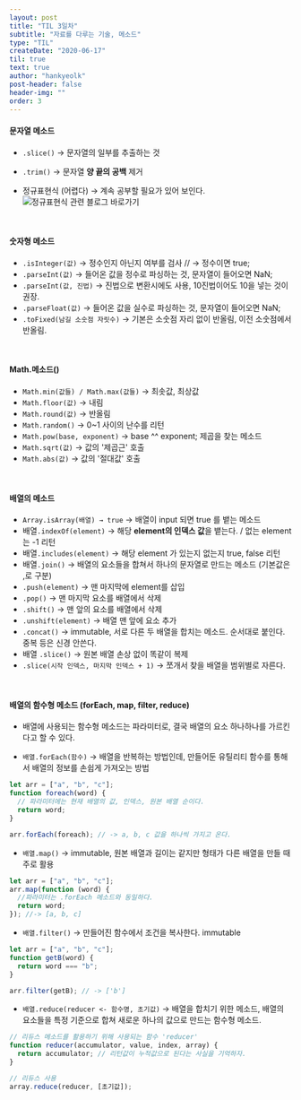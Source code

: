 ```yaml
---
layout: post
title: "TIL 3일차"
subtitle: "자료를 다루는 기술, 메소드"
type: "TIL"
createDate: "2020-06-17"
til: true
text: true
author: "hankyeolk"
post-header: false
header-img: ""
order: 3
---
```


#### 문자열 메소드

- `.slice()` → 문자열의 일부를 추출하는 것

- `.trim()` → 문자열 **양 끝의 공백** 제거

- 정규표현식 (어렵다) → 계속 공부할 필요가 있어 보인다.
  ![정규표현식 관련 블로그 바로가기](https://beomy.tistory.com/21)

<br>

#### 숫자형 메소드

- `.isInteger(값)` → 정수인지 아닌지 여부를 검사 // → 정수이면 true;
- `.parseInt(값)` → 들어온 값을 정수로 파싱하는 것, 문자열이 들어오면 NaN;
- `.parseInt(값, 진법)` → 진법으로 변환시에도 사용, 10진법이어도 10을 넣는 것이 권장.
- `.parseFloat(값)` → 들어온 값을 실수로 파싱하는 것, 문자열이 들어오면 NaN;
- `.toFixed(남길 소숫점 자릿수)` → 기본은 소숫점 자리 없이 반올림, 이전 소숫점에서 반올림.

<br>

#### Math.메소드()

- `Math.min(값들) / Math.max(값들)` → 최솟값, 최상값
- `Math.floor(값)` → 내림
- `Math.round(값)` → 반올림
- `Math.random()` → 0~1 사이의 난수를 리턴
- `Math.pow(base, exponent)` → base ^^ exponent; 제곱을 찾는 메소드
- `Math.sqrt(값)` → 값의 '제곱근' 호출
- `Math.abs(값)` → 값의 '절대값' 호출

<br>

#### 배열의 메소드

- `Array.isArray(배열) → true` → 배열이 input 되면 true 를 뱉는 메소드
- 배열`.indexOf(element)` → 해당 **element의 인덱스 값**을 뱉는다. / 없는 element는 -1 리턴
- 배열`.includes(element)` → 해당 element 가 있는지 없는지 true, false 리턴
- 배열`.join()` → 배열의 요소들을 합쳐서 하나의 문자열로 만드는 메소드 (기본값은 ,로 구분)
- `.push(element)` → 맨 마지막에 element를 삽입
- `.pop()` → 맨 마지막 요소를 배열에서 삭제
- `.shift()` → 맨 앞의 요소를 배열에서 삭제
- `.unshift(element)` → 배열 맨 앞에 요소 추가
- `.concat()` → immutable, 서로 다른 두 배열을 합치는 메소드. 순서대로 붙인다. 중복 등은 신경 안쓴다.
- 배열 `.slice()` → 원본 배열 손상 없이 똑같이 복제
- `.slice(시작 인덱스, 마지막 인덱스 + 1)` → 쪼개서 찾을 배열을 범위별로 자른다.

<br>

#### 배열의 함수형 메소드 (forEach, map, filter, reduce)

- 배열에 사용되는 함수형 메소드는 파라미터로, 결국 배열의 요소 하나하나를 가르킨다고 할 수 있다.

- `배열.forEach(함수)` → 배열을 반복하는 방법인데, 만들어둔 유틸리티 함수를 통해서 배열의 정보를 손쉽게 가져오는 방법

```js
let arr = ["a", "b", "c"];
function foreach(word) {
  // 파라미터에는 현재 배열의 값, 인덱스, 원본 배열 순이다.
  return word;
}

arr.forEach(foreach); // -> a, b, c 값을 하나씩 가지고 온다.
```

- `배열.map()` → immutable, 원본 배열과 길이는 같지만 형태가 다른 배열을 만들 때 주로 활용

```js
let arr = ["a", "b", "c"];
arr.map(function (word) {
  //파라미터는 .forEach 메소드와 동일하다.
  return word;
}); //-> [a, b, c]
```

- `배열.filter()` → 만들어진 함수에서 조건을 복사한다. immutable

```js
let arr = ["a", "b", "c"];
function getB(word) {
  return word === "b";
}

arr.filter(getB); // -> ['b']
```

- `배열.reduce(reducer <- 함수명, 초기값)` → 배열을 합치기 위한 메소드, 배열의 요소들을 특정 기준으로 합쳐 새로운 하나의 값으로 만드는 함수형 메소드.

```js
// 리듀스 메소드를 활용하기 위해 사용되는 함수 'reducer'
function reducer(accumulator, value, index, array) {
  return accumulator; // 리턴값이 누적값으로 된다는 사실을 기억하자.
}

// 리듀스 사용
array.reduce(reducer, [초기값]);
```
